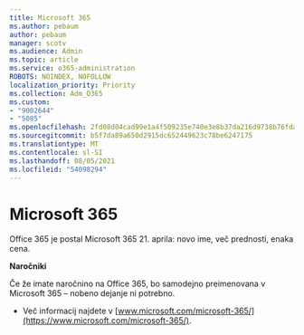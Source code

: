 ```yaml
---
title: Microsoft 365
ms.author: pebaum
author: pebaum
manager: scotv
ms.audience: Admin
ms.topic: article
ms.service: o365-administration
ROBOTS: NOINDEX, NOFOLLOW
localization_priority: Priority
ms.collection: Adm_O365
ms.custom:
- "9002644"
- "5085"
ms.openlocfilehash: 2fd08d04cad99e1a4f509235e740e3e8b37da216d9738b76fda87f783f337e93
ms.sourcegitcommit: b5f7da89a650d2915dc652449623c78be6247175
ms.translationtype: MT
ms.contentlocale: sl-SI
ms.lasthandoff: 08/05/2021
ms.locfileid: "54098294"
---
```

# <a name="microsoft-365"></a>Microsoft 365

Office 365 je postal Microsoft 365 21. aprila: novo ime, več prednosti, enaka cena.

**Naročniki**

Če že imate naročnino na Office 365, bo samodejno preimenovana v Microsoft 365 – nobeno dejanje ni potrebno.

- Več informacij najdete v [www.microsoft.com/microsoft-365/](https://www.microsoft.com/microsoft-365/).
